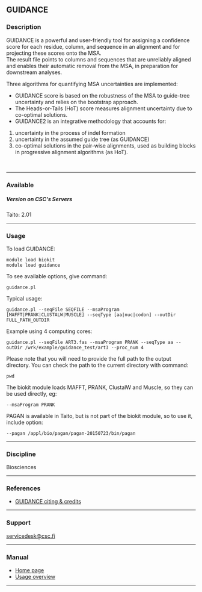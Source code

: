 ## GUIDANCE

### Description

GUIDANCE  is  a  powerful  and  user-friendly  tool  for  assigning  a
confidence  score  for  each  residue,  column,  and  sequence  in  an
alignment and for
projecting these scores onto the MSA.  
The result  file points to  columns and sequences that  are unreliably
aligned  and  enables  their  automatic   removal  from  the  MSA,  in
preparation for downstream analyses.

Three algorithms for quantifying MSA uncertainties are implemented:

-   GUIDANCE score is based on the robustness of the MSA to guide-tree
    uncertainty and relies on the bootstrap approach.
-   The Heads-or-Tails (HoT)  score measures alignment uncertainty due
    to co-optimal solutions.
-   GUIDANCE2 is an integrative methodology that accounts for:

1.  uncertainty in the process of indel formation
2.  uncertainty in the assumed guide tree (as GUIDANCE)
3.  co-optimal solutions in the pair-wise alignments, used as building
    blocks in progressive alignment algorithms (as HoT).

 

------------------------------------------------------------------------

### Available

##### Version on CSC's Servers

  
Taito: 2.01

------------------------------------------------------------------------

### Usage

To load GUIDANCE:

    module load biokit
    module load guidance

To see available options, give command:

    guidance.pl

Typical usage:

    guidance.pl --seqFile SEQFILE --msaProgram [MAFFT|PRANK|CLUSTALW|MUSCLE] --seqType [aa|nuc|codon] --outDir FULL_PATH_OUTDIR

Example using 4 computing cores:

    guidance.pl --seqFile ART3.fas --msaProgram PRANK --seqType aa --outDir /wrk/example/guidance_test/art3 --proc_num 4

Please note that you will need to  provide the full path to the output
directory.  You can  check  the  path to  the  current directory  with
command:

    pwd

The biokit module loads MAFFT, PRANK, ClustalW and Muscle, so they can
be used directly, eg:

    --msaProgram PRANK

PAGAN is available in Taito, but is  not part of the biokit module, so
to use it, include option:

    --pagan /appl/bio/pagan/pagan-20150723/bin/pagan

------------------------------------------------------------------------

### Discipline

Biosciences  

------------------------------------------------------------------------

### References

-   [GUIDANCE citing & credits]

------------------------------------------------------------------------

### Support

servicedesk@csc.fi

------------------------------------------------------------------------

### Manual

-   [Home page]
-   [Usage overview]

------------------------------------------------------------------------

  [GUIDANCE citing & credits]: http://guidance.tau.ac.il/ver2/credits.php
  [Home page]: http://guidance.tau.ac.il/ver2/overview.php
  [Usage overview]: http://guidance.tau.ac.il/ver2/source.php
